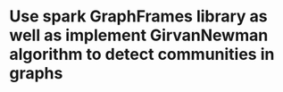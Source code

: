# Use spark GraphFrames library as well as implement GirvanNewman algorithm to detect communities in graphs
